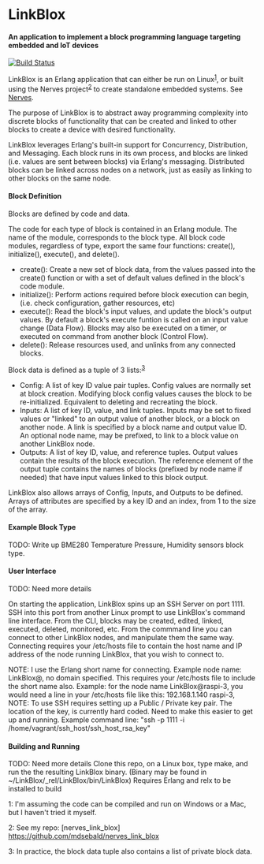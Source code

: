 # LinkBlox #

#### An application to implement a block programming language targeting embedded and IoT devices ####

[![Build Status](https://travis-ci.org/mdsebald/LinkBlox.png?branch=master)](https://travis-ci.org/mdsebald/LinkBlox)

LinkBlox is an Erlang application that can either be run on Linux<sup>[1](#fn01)</sup>, or built using the Nerves project<sup>[2](#fn02)</sup> to create standalone embedded systems.  See [Nerves](http://nerves-project.org/ "Nerves Project").

The purpose of LinkBlox is to abstract away programming complexity into discrete blocks of functionality that can be created and linked to other blocks to create a device with desired functionality.

LinkBlox leverages Erlang's built-in support for Concurrency, Distribution, and Messaging.  Each block runs in its own process, and blocks are linked (i.e. values are sent between blocks) via Erlang's messaging. Distributed blocks can be linked across nodes on a network, just as easily as linking to other blocks on the same node.

#### Block Definition ####

Blocks are defined by code and data.

The code for each type of block is contained in an Erlang module.  The name of the module, corresponds to the block type.  All block code modules, regardless of type, export the same four functions: create(), initialize(), execute(), and delete().

- create(): Create a new set of block data, from the values passed into the create() function or with a set of default values defined in the block's code module.
- initialize(): Perform actions required before block execution can begin, (i.e. check configuration, gather resources, etc)
- execute(): Read the block's input values, and update the block's output values. By default a block's execute funtion is called on an input value change (Data Flow).  Blocks may also be executed on a timer, or executed on command from another block (Control Flow).
- delete(): Release resources used, and unlinks from any connected blocks.

Block data is defined as a tuple of 3 lists:<sup>[3](#fn03)</sup>
 - Config: A list of key ID value pair tuples. Config values are normally set at block creation.  Modifying block config values causes the block to be re-initialized.  Equivalent to deleting and recreating the block.
 - Inputs: A list of key ID, value, and link tuples. Inputs may be set to fixed values or "linked" to an output value of another block, or a block on another node.  A link is specified by a block name and output value ID. An optional node name, may be prefixed, to link to a block value on another LinkBlox node.
 - Outputs: A list of key ID, value, and reference tuples. Output values contain the results of the block execution.  The reference element of the output tuple contains the names of blocks (prefixed by node name if needed) that have input values linked to this block output.
 
 LinkBlox also allows arrays of Config, Inputs, and Outputs to be defined.  Arrays of attributes are specified by a key ID and an index, from 1 to the size of the array.
 
#### Example Block Type ####

TODO: Write up BME280 Temperature Pressure, Humidity sensors block type.
 
#### User Interface ####

TODO: Need more details

On starting the application, LinkBlox spins up an SSH Server on port 1111.  SSH into this port from another Linux prompt to use LinkBlox's command line interface. From the CLI, blocks may be created, edited, linked, executed, deleted, monitored, etc. From the commmand line you can connect to other LinkBlox nodes, and manipulate them the same way. Connecting requires your /etc/hosts file to contain the host name and IP address of the node running LinkBlox, that you wish to connect to.  

NOTE: I use the Erlang short name for connecting.  Example node name:  LinkBlox@<hostname>,  no domain specified.  This requires your /etc/hosts file to include the short name also.  Example: for the node name LinkBlox@raspi-3,  you would need a line in your /etc/hosts file like this:  192.168.1.140  raspi-3,  
NOTE: To use SSH requires setting up a Public / Private key pair.  The location of the key, is currently hard coded. Need to make this easier to get up and running.  Example command line:  "ssh <yourhostname> -p 1111  -i /home/vagrant/ssh_host/ssh_host_rsa_key"

#### Building and Running ####

TODO: Need more details
Clone this repo, on a Linux box, type make, and run the the resulting LinkBlox binary.  (Binary may be found in ~/LinkBlox/_rel/LinkBlox/bin/LinkBlox)
Requires Erlang and relx to be installed to build


<a name="fn01">1</a>: I'm assuming the code can be compiled and run on Windows or a Mac, but I haven't tried it myself.

<a name="fn02">2</a>: See my repo: [nerves_link_blox]  https://github.com/mdsebald/nerves_link_blox

<a name="fn03">3</a>: In practice, the block data tuple also contains a list of private block data.
